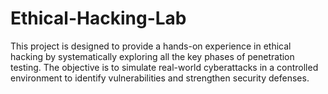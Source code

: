# Ethical-Hacking-Lab
This project is designed to provide a hands-on experience in ethical hacking by systematically exploring all the key phases of penetration testing. The objective is to simulate real-world cyberattacks in a controlled environment to identify vulnerabilities and strengthen security defenses.
